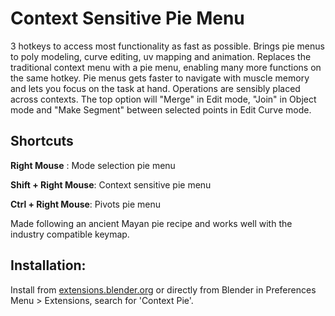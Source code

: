 # Context Sensitive Pie Menu
3 hotkeys to access most functionality as fast as possible. Brings pie menus to poly modeling, curve editing, uv mapping and animation. Replaces the traditional context menu with a pie menu, enabling many more functions on the same hotkey. Pie menus gets faster to navigate with muscle memory and lets you focus on the task at hand. Operations are sensibly placed across contexts. The top option will "Merge" in Edit mode, "Join" in Object mode and "Make Segment" between selected points in Edit Curve mode.

## Shortcuts
**Right Mouse** :                    Mode selection pie menu

**Shift + Right Mouse**:        Context sensitive pie menu

**Ctrl + Right Mouse**:         Pivots pie menu

Made following an ancient Mayan pie recipe and works well with the industry compatible keymap.


## Installation:

Install from [extensions.blender.org](https://extensions.blender.org/add-ons/contextpie/) or directly from Blender in Preferences Menu > Extensions, search for 'Context Pie'.
